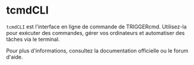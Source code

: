 # tcmdCLI

`tcmdCLI` est l'interface en ligne de commande de TRIGGERcmd. Utilisez-la pour exécuter des commandes, gérer vos ordinateurs et automatiser des tâches via le terminal.

Pour plus d'informations, consultez la documentation officielle ou le forum d'aide.
